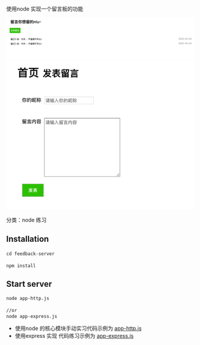 
 使用node 实现一个留言板的功能

![示例](./public/img/demo.png)
![示例2](./public/img/demo1.png)

分类：node 练习

## Installation
```
cd feedback-server

npm install
```

## Start server
```
node app-http.js

//or
node app-express.js
```
 
- 使用node 的核心模块手动实习代码示例为 [app-http.js](./app.js)
- 使用express 实现 代码练习示例为 [app-express.js](./app-express.js)
